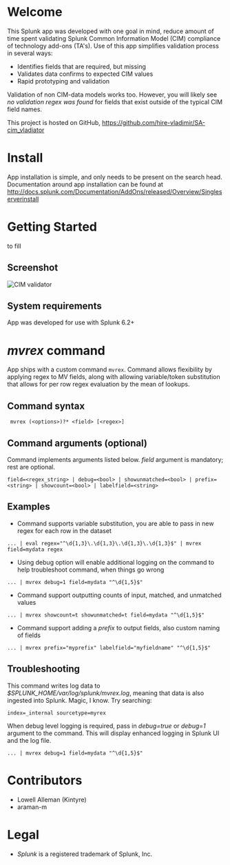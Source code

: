 # Welcome
This Splunk app was developed with one goal in mind, reduce amount of time spent validating Splunk Common Information Model (CIM) compliance of technology add-ons (TA's). Use of this app simplifies validation process in several ways:
* Identifies fields that are required, but missing
* Validates data confirms to expected CIM values
* Rapid prototyping and validation

Validation of non CIM-data models works too.  However, you will likely see *no validation regex was found* for fields that exist outside of the typical CIM field names.

This project is hosted on GitHub, https://github.com/hire-vladimir/SA-cim_vladiator

# Install
App installation is simple, and only needs to be present on the search head. Documentation around app installation can be found at http://docs.splunk.com/Documentation/AddOns/released/Overview/Singleserverinstall

# Getting Started
to fill

## Screenshot
![CIM validator](https://raw.githubusercontent.com/hire-vladimir/SA-cim_vladiator/master/static/screenshot1.png)

## System requirements
App was developed for use with Splunk 6.2+


# *mvrex* command
App ships with a custom command `mvrex`. Command allows flexibility by applying regex to MV fields, along with allowing variable/token substitution that allows for per row regex evaluation by the mean of lookups.

## Command syntax
` mvrex (<options>)?* <field> [<regex>]`

## Command arguments (optional)
Command implements arguments listed below. *field* argument is mandatory; rest are optional.

```field=<regex_string> | debug=<bool> | showunmatched=<bool> | prefix=<string> | showcount=<bool> | labelfield=<string>```

## Examples
* Command supports variable substitution, you are able to pass in new regex for each row in the dataset
```
... | eval regex="^\d{1,3}\.\d{1,3}\.\d{1,3}\.\d{1,3}$" | mvrex field=mydata regex
```
* Using debug option will enable additional logging on the command to help troubleshoot command, when things go wrong
```
... | mvrex debug=1 field=mydata "^\d{1,5}$"
```
* Command support outputting counts of input, matched, and unmatched values
```
... | mvrex showcount=t showunmatched=t field=mydata "^\d{1,5}$"
```
* Command support adding a *prefix* to output fields, also custom naming of fields
```
... | mvrex prefix="myprefix" labelfield="myfieldname" "^\d{1,5}$"
```

## Troubleshooting
This command writes log data to *$SPLUNK_HOME/var/log/splunk/mvrex.log*, meaning that data is also ingested into Splunk. Magic, I know. Try searching:
```
index=_internal sourcetype=myrex
```

When debug level logging is required, pass in *debug=true* or *debug=1* argument to the command. This will display enhanced logging in Splunk UI and the log file.
```
... | mvrex debug=1 field=mydata "^\d{1,5}$"
```

# Contributors

* Lowell Alleman (Kintyre)
* araman-m

# Legal
* *Splunk* is a registered trademark of Splunk, Inc.
